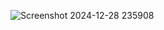 ![Screenshot 2024-12-28 235908](https://github.com/user-attachments/assets/bd2e8840-61d0-4ae8-82af-54f9caa9c81b)
